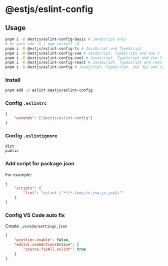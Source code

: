 # @estjs/eslint-config

## Usage

```bash
pnpm i -D @estjs/eslint-config-basic # JavaScript only
# Or yarn add -D / npm install -D
pnpm i -D @estjs/eslint-config-ts # JavaScript and TypeScript
pnpm i -D @estjs/eslint-config-vue # JavaScript, TypeScript and Vue 3
pnpm i -D @estjs/eslint-config-vue2 # JavaScript, TypeScript and Vue 2
pnpm i -D @estjs/eslint-config-react # JavaScript, TypeScript and react
pnpm i -D @estjs/eslint-config # JavaScript, TypeScript, Vue 3&2 and react
```

### Install

```bash
pnpm add -D eslint @estjs/eslint-config
```

### Config `.eslintrc`

```json
{
	"extends": ["@estjs/eslint-config"]
}
```

### Config `.eslintignore`

```txt
dist
public
```

### Add script for package.json

For example:

```json
{
	"scripts": {
		"lint": "eslint \"**/*.{vue,ts.tsx,js,jsx}\""
	}
}
```

### Config VS Code auto fix

Create `.vscode/settings.json`

```json
{
	"prettier.enable": false,
	"editor.codeActionsOnSave": {
		"source.fixAll.eslint": true
	}
}
```
